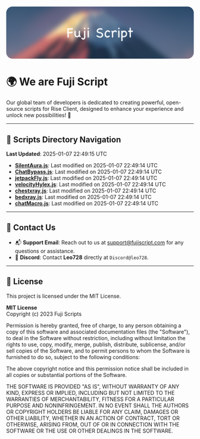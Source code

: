 ![Banner](.github/b.webp)

# 🌍 **We are Fuji Script**

Our global team of developers is dedicated to creating powerful, open-source scripts for Rise Client, designed to enhance your experience and unlock new possibilities! 🌟

---
<!-- SCRIPTS_NAVIGATION_START -->
## 📂 **Scripts Directory Navigation**

**Last Updated**: 2025-01-07 22:49:15 UTC

- **[SilentAura.js](scripts/SilentAura.js)**: Last modified on 2025-01-07 22:49:14 UTC
- **[ChatBypass.js](scripts/ChatBypass.js)**: Last modified on 2025-01-07 22:49:14 UTC
- **[jetpackFly.js](scripts/jetpackFly.js)**: Last modified on 2025-01-07 22:49:14 UTC
- **[velocityHylex.js](scripts/velocityHylex.js)**: Last modified on 2025-01-07 22:49:14 UTC
- **[chestxray.js](scripts/chestxray.js)**: Last modified on 2025-01-07 22:49:14 UTC
- **[bedxray.js](scripts/bedxray.js)**: Last modified on 2025-01-07 22:49:14 UTC
- **[chatMacro.js](scripts/chatMacro.js)**: Last modified on 2025-01-07 22:49:14 UTC

<!-- SCRIPTS_NAVIGATION_END -->

---

## 💬 **Contact Us**  
- 📬 **Support Email**: Reach out to us at [support@fujiscript.com](mailto:support@fujiscript.com) for any questions or assistance.  
- 💬 **Discord**: Contact **Leo728** directly at `Discord@leo728`.

---

## 📜 **License**

This project is licensed under the MIT License.  

**MIT License**  
Copyright (c) 2023 Fuji Scripts  

Permission is hereby granted, free of charge, to any person obtaining a copy of this software and associated documentation files (the "Software"), to deal in the Software without restriction, including without limitation the rights to use, copy, modify, merge, publish, distribute, sublicense, and/or sell copies of the Software, and to permit persons to whom the Software is furnished to do so, subject to the following conditions:  

The above copyright notice and this permission notice shall be included in all copies or substantial portions of the Software.  

THE SOFTWARE IS PROVIDED "AS IS", WITHOUT WARRANTY OF ANY KIND, EXPRESS OR IMPLIED, INCLUDING BUT NOT LIMITED TO THE WARRANTIES OF MERCHANTABILITY, FITNESS FOR A PARTICULAR PURPOSE AND NONINFRINGEMENT. IN NO EVENT SHALL THE AUTHORS OR COPYRIGHT HOLDERS BE LIABLE FOR ANY CLAIM, DAMAGES OR OTHER LIABILITY, WHETHER IN AN ACTION OF CONTRACT, TORT OR OTHERWISE, ARISING FROM, OUT OF OR IN CONNECTION WITH THE SOFTWARE OR THE USE OR OTHER DEALINGS IN THE SOFTWARE.  
